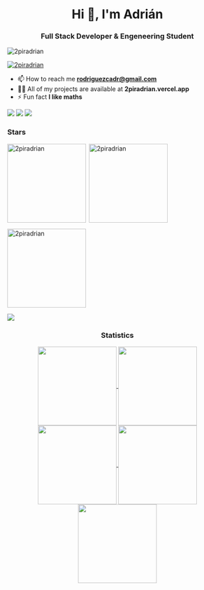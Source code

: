 <h1 align="center">Hi 👋, I'm Adrián</h1>
<h3 align="center">Full Stack Developer & Engeneering Student</h3>
<p align="left"> <img src="https://komarev.com/ghpvc/?username=2piradrian&label=Profile%20views&color=0e75b6&style=flat" alt="2piradrian" /> </p>

<p align="left"> <a href="https://github.com/ryo-ma/github-profile-trophy"><img src="https://github-profile-trophy.vercel.app/?username=2piradrian&theme=default" alt="2piradrian" /></a> </p>


- 📫 How to reach me **rodriguezcadr@gmail.com**
- 👨‍💻 All of my projects are available at **2piradrian.vercel.app**
- ⚡ Fun fact **I like maths**

<div> <a href="https://www.linkedin.com/in/rodriguezcadr" target="_blank"><img src="https://img.shields.io/badge/LinkedIn-0077B5?style=for-the-badge&logo=linkedin&logoColor=white" target="_blank"></a>
<a href="https://github.com/2piradrian" target="_blank"><img src="https://img.shields.io/badge/GitHub-100000?style=for-the-badge&logo=github&logoColor=white" target="_blank"></a>
<a href = "mailto:rodriguezcadr@gmail.com"><img src="https://img.shields.io/badge/-Gmail-%23333?style=for-the-badge&logo=gmail&logoColor=white" target="_blank"></a>
</div>

<h3 align="left">Stars</h3>
<img align="left" height="180em" src="https://github-readme-stats.vercel.app/api/top-langs/?username=2piradrian&layout=compact&theme=" alt=2piradrian />

<p>&nbsp;<img align="center" height="180em" src="https://github-readme-stats.vercel.app/api?username=2piradrian&show_icons=true&locale=en&theme=" alt="2piradrian" /></p>

<p><img align="center" height="180em" src="https://github-readme-streak-stats.herokuapp.com/?user=2piradrian&theme=" alt="2piradrian" /></p>

<img src="https://user-images.githubusercontent.com/73097560/115834477-dbab4500-a447-11eb-908a-139a6edaec5c.gif"><h3 align="center">Statistics</h3>
<div align="center">
<a href="https://github.com/2piradrian">
<img align="center" src="http://github-profile-summary-cards.vercel.app/api/cards/stats?username=2piradrian&theme=2077" height="180em" />
<img align="center" src="http://github-profile-summary-cards.vercel.app/api/cards/most-commit-language?username=2piradrian&theme=2077" height="180em" />
<img align="center" src="http://github-profile-summary-cards.vercel.app/api/cards/repos-per-language?username=2piradrian&theme=2077" height="180em" />
<img align="center" src="http://github-profile-summary-cards.vercel.app/api/cards/productive-time?username=2piradrian&theme=2077" height="180em" />
<img align="center" src="http://github-profile-summary-cards.vercel.app/api/cards/profile-details?username=2piradrian&theme=2077" height="180em" />
</div>
